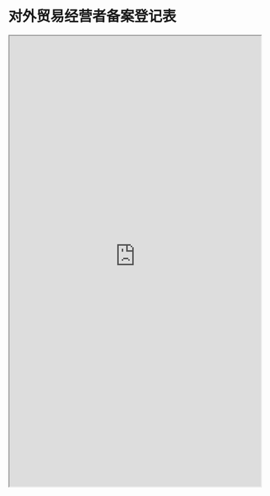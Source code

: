 # 对外贸易经营者备案登记表

<div>
<iframe src="https://5docs.oss-cn-shanghai.aliyuncs.com/res/韩国闻庆项目案例/合约/1.2.6.1对外贸易经营者备案登记表.pdf" width="100%" height="900px" >
</iframe>
</div>
